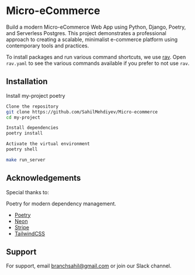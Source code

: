# Micro-eCommerce
Build a modern Micro-eCommerce Web App using Python, Django, Poetry, and Serverless Postgres. This project demonstrates a professional approach to creating a scalable, minimalist e-commerce platform using contemporary tools and practices.

To install packages and run various command shortcuts, we use [rav](https://github.com/jmitchel3/rav). Open `rav.yaml` to see the various commands available if you prefer to not use `rav`.

## Installation

Install my-project poetry

```bash
Clone the repository
git clone https://github.com/SahilMehdiyev/Micro-ecommerce
cd my-project

Install dependencies
poetry install

Activate the virtual environment
poetry shell

make run_server
```

## Acknowledgements
Special thanks to:

Poetry for modern dependency management.

 - [Poetry](https://python-poetry.org/)
 - [Neon](https://console.neon.tech/)
 - [Stripe](https://stripe.com/)
 - [TailwindCSS](https://tailwindcss.com/)


## Support

For support, email branchsahil@gmail.com or join our Slack channel.
